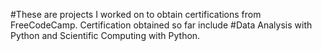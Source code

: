 #These are projects I worked on to obtain certifications from FreeCodeCamp. Certification obtained so far include 
#Data Analysis with Python and Scientific Computing with Python.
